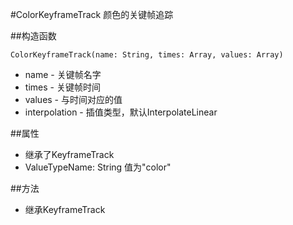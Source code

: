 #ColorKeyframeTrack
颜色的关键帧追踪

##构造函数

```
ColorKeyframeTrack(name: String, times: Array, values: Array)
```
* name - 关键帧名字
* times - 关键帧时间
* values - 与时间对应的值
* interpolation - 插值类型，默认InterpolateLinear

##属性
* 继承了KeyframeTrack
* ValueTypeName: String
值为"color"

##方法
* 继承KeyframeTrack